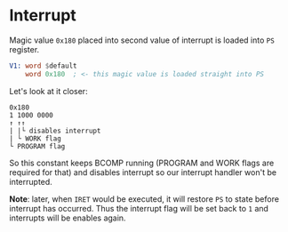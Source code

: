 
# Interrupt


Magic value `0x180` placed into second value of interrupt is loaded into `PS` register.
```asm
V1: word $default
    word 0x180  ; <- this magic value is loaded straight into PS
```

Let's look at it closer:
```
0x180
1 1000 0000
↑ ↑↑
| |└ disables interrupt
| └ WORK flag
└ PROGRAM flag
```
So this constant keeps BCOMP running (PROGRAM and WORK flags are required for that) and disables interrupt so our interrupt handler won't be interrupted. 

**Note**: later, when `IRET` would be executed, it will restore `PS` to state before interrupt has occurred. Thus the interrupt flag will be set back to `1` and interrupts will be enables again.
